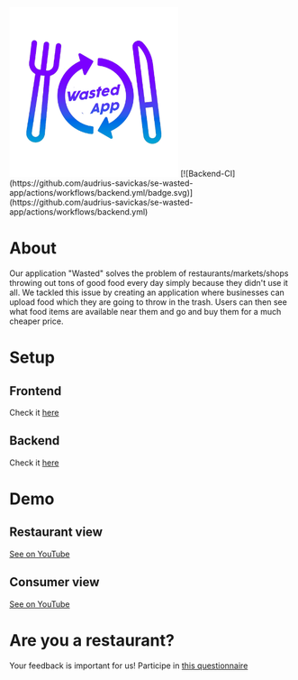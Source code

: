 <img alt="Logo" src="./assets/logo/WastedApp_1.png" width="300" />
[![Backend-CI](https://github.com/audrius-savickas/se-wasted-app/actions/workflows/backend.yml/badge.svg)](https://github.com/audrius-savickas/se-wasted-app/actions/workflows/backend.yml)

# About

Our application "Wasted" solves the problem of restaurants/markets/shops throwing out tons of good food every day simply because they didn't use it all. We tackled this issue by creating an application where businesses can upload food which they are going to throw in the trash. Users can then see what food items are available near them and go and buy them for a much cheaper price.

# Setup

## Frontend
Check it [here](./frontend)

## Backend
Check it [here](./backend)

# Demo

## Restaurant view 
[See on YouTube](https://youtube.com/shorts/3nAZQARH2Vs?feature=share)

## Consumer view
[See on YouTube](https://youtube.com/shorts/eCRXE-bRb4I?feature=share)

# Are you a restaurant?
Your feedback is important for us! Participe in [this questionnaire](https://forms.gle/8GJLD3RzGmnRG12N8)
